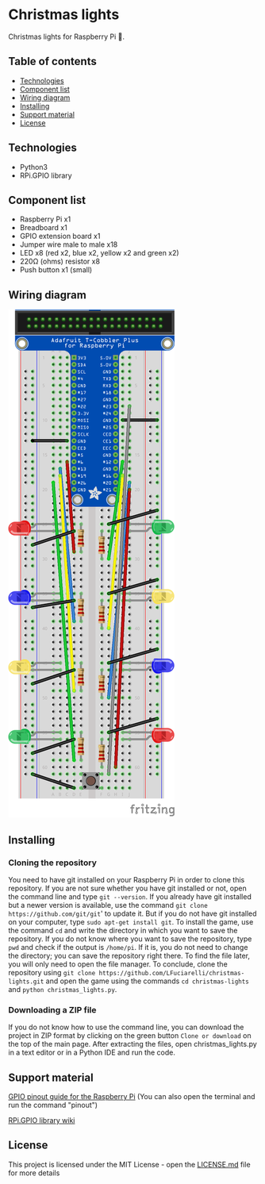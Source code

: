 # Christmas lights
Christmas lights for Raspberry Pi :christmas_tree:.
## Table of contents
* [Technologies](#technologies)
* [Component list](#component-list)
* [Wiring diagram](#wiring-diagram)
* [Installing](#installing)
* [Support material](#support-material)
* [License](#license)
## Technologies
- Python3
- RPi.GPIO library
## Component list
- Raspberry Pi x1
- Breadboard x1
- GPIO extension board x1
- Jumper wire male to male x18
- LED x8 (red x2, blue x2, yellow x2 and green x2)
- 220Ω (ohms) resistor x8
- Push button x1 (small)
## Wiring diagram
![](christmaslights_bb.png)
## Installing
### Cloning the repository
You need to have git installed on your Raspberry Pi in order to clone this repository. If you are not sure whether you have git installed or not, open the command line and type `git --version`. 
If you already have git installed but a newer version is available, use the command `git clone https://github.com/git/git`' to update it.
But if you do not have git installed on your computer, type `sudo apt-get install git`.
To install the game, use the command `cd` and write the directory in which you want to save the repository. If you do not know where you want to save the repository, type `pwd` and check if the output is `/home/pi`. If it is, you do not need to change the directory; you can save the repository right there. To find the file later, you will only need to open the file manager.
To conclude, clone the repository using `git clone https://github.com/LFuciarelli/christmas-lights.git` and open the game using the commands `cd christmas-lights` and `python christmas_lights.py`.
### Downloading a ZIP file
If you do not know how to use the command line, you can download the project in ZIP format by clicking on the green button `Clone or download` on the top of the main page. After extracting the files, open christmas_lights.py in a text editor or in a Python IDE and run the code.
## Support material
[GPIO pinout guide for the Raspberry Pi](https://pinout.xyz/) (You can also open the terminal and run the command "pinout")

[RPi.GPIO library wiki](https://sourceforge.net/p/raspberry-gpio-python/wiki/Home/)
## License
This project is licensed under the MIT License - open the [LICENSE.md](https://github.com/LFuciarelli/christmas-lights/blob/master/LICENSE.md) file for more details
